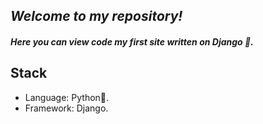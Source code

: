 ## _Welcome to my repository!_
#### _Here you can view code my first site written on Django 💖._
## Stack
- Language: Python🐍.
- Framework: Django.
